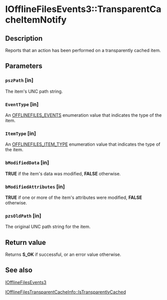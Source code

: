 # IOfflineFilesEvents3::TransparentCacheItemNotify

## Description

Reports that an action has been performed on a transparently cached item.

## Parameters

### `pszPath` [in]

The item's UNC path string.

### `EventType` [in]

An [OFFLINEFILES_EVENTS](https://learn.microsoft.com/windows/desktop/api/cscobj/ne-cscobj-offlinefiles_events) enumeration value that indicates the type of the item.

### `ItemType` [in]

An [OFFLINEFILES_ITEM_TYPE](https://learn.microsoft.com/windows/desktop/api/cscobj/ne-cscobj-offlinefiles_item_type) enumeration value that indicates the type of the item.

### `bModifiedData` [in]

**TRUE** if the item's data was modified, **FALSE** otherwise.

### `bModifiedAttributes` [in]

**TRUE** if one or more of the item's attributes were modified, **FALSE** otherwise.

### `pzsOldPath` [in]

The original UNC path string for the item.

## Return value

Returns **S_OK** if successful, or an error value otherwise.

## See also

[IOfflineFilesEvents3](https://learn.microsoft.com/previous-versions/windows/desktop/api/cscobj/nn-cscobj-iofflinefilesevents3)

[IOfflineFilesTransparentCacheInfo::IsTransparentlyCached](https://learn.microsoft.com/previous-versions/windows/desktop/api/cscobj/nf-cscobj-iofflinefilestransparentcacheinfo-istransparentlycached)
